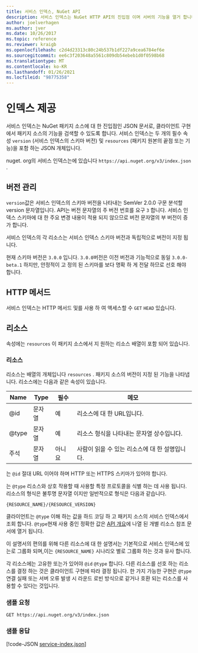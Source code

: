 ```yaml
---
title: 서비스 인덱스, NuGet API
description: 서비스 인덱스는 NuGet HTTP API의 진입점 이며 서버의 기능을 열거 합니다.
author: joelverhagen
ms.author: jver
ms.date: 10/26/2017
ms.topic: reference
ms.reviewer: kraigb
ms.openlocfilehash: c2d4d23313c80c24b537b1df227a9cea6784ef6e
ms.sourcegitcommit: ee6c3f203648a5561c809db54ebeb1d0f0598b68
ms.translationtype: MT
ms.contentlocale: ko-KR
ms.lasthandoff: 01/26/2021
ms.locfileid: "98775358"
---
```

# <a name="service-index"></a>인덱스 제공

서비스 인덱스는 NuGet 패키지 소스에 대 한 진입점인 JSON 문서로, 클라이언트 구현에서 패키지 소스의 기능을 검색할 수 있도록 합니다. 서비스 인덱스는 두 개의 필수 속성 `version` (서비스 인덱스의 스키마 버전) 및 `resources`  (패키지 원본의 끝점 또는 기능)을 포함 하는 JSON 개체입니다.

nuget. org의 서비스 인덱스는에 있습니다 `https://api.nuget.org/v3/index.json` .

## <a name="versioning"></a>버전 관리

`version`값은 서비스 인덱스의 스키마 버전을 나타내는 SemVer 2.0.0 구문 분석할 version 문자열입니다. API는 버전 문자열의 주 버전 번호를 요구 `3` 합니다. 서비스 인덱스 스키마에 대 한 주요 변경 내용이 적용 되지 않으므로 버전 문자열의 부 버전이 증가 합니다.

서비스 인덱스의 각 리소스는 서비스 인덱스 스키마 버전과 독립적으로 버전이 지정 됩니다.

현재 스키마 버전은 `3.0.0` 입니다. `3.0.0`버전은 이전 버전과 기능적으로 동일 `3.0.0-beta.1` 하지만, 안정적이 고 정의 된 스키마를 보다 명확 하 게 전달 하므로 선호 해야 합니다.

## <a name="http-methods"></a>HTTP 메서드

서비스 인덱스는 HTTP 메서드 및를 사용 하 여 액세스할 수 `GET` `HEAD` 있습니다.

## <a name="resources"></a>리소스

속성에는 `resources` 이 패키지 소스에서 지 원하는 리소스 배열이 포함 되어 있습니다.

### <a name="resource"></a>리소스

리소스는 배열의 개체입니다 `resources` . 패키지 소스의 버전이 지정 된 기능을 나타냅니다. 리소스에는 다음과 같은 속성이 있습니다.

Name          | Type   | 필수 | 메모
------------- | ------ | -------- | -----
@id           | 문자열 | 예      | 리소스에 대 한 URL입니다.
@type         | 문자열 | 예      | 리소스 형식을 나타내는 문자열 상수입니다.
주석       | 문자열 | 아니요       | 사람이 읽을 수 있는 리소스에 대 한 설명입니다.

는 `@id` 절대 URL 이어야 하며 HTTP 또는 HTTPS 스키마가 있어야 합니다.

는 `@type` 리소스와 상호 작용할 때 사용할 특정 프로토콜을 식별 하는 데 사용 됩니다. 리소스의 형식은 불투명 문자열 이지만 일반적으로 형식은 다음과 같습니다.

```
{RESOURCE_NAME}/{RESOURCE_VERSION}
```

클라이언트는 `@type` 이해 하는 값을 하드 코딩 하 고 패키지 소스의 서비스 인덱스에서 조회 합니다. `@type`현재 사용 중인 정확한 값은 [API 개요](overview.md#resources-and-schema)에 나열 된 개별 리소스 참조 문서에 열거 됩니다.

이 설명서의 편의를 위해 다른 리소스에 대 한 설명서는 기본적으로 서비스 인덱스에 있는로 그룹화 되며,이는 `{RESOURCE_NAME}` 시나리오 별로 그룹화 하는 것과 유사 합니다. 

각 리소스에는 고유한 또는가 있어야 `@id` `@type` 합니다. 다른 리소스를 선호 하는 리소스를 결정 하는 것은 클라이언트 구현에 따라 결정 됩니다. 한 가지 가능한 구현은 `@type` 연결 실패 또는 서버 오류 발생 시 라운드 로빈 방식으로 같거나 호환 되는 리소스를 사용할 수 있다는 것입니다.

### <a name="sample-request"></a>샘플 요청

```
GET https://api.nuget.org/v3/index.json
```

### <a name="sample-response"></a>샘플 응답

[!code-JSON [service-index.json](./_data/service-index.json)]
